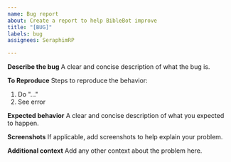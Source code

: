 ```yaml
---
name: Bug report
about: Create a report to help BibleBot improve
title: "[BUG]"
labels: bug
assignees: SeraphimRP

---
```


**Describe the bug**
A clear and concise description of what the bug is.

**To Reproduce**
Steps to reproduce the behavior:
1. Do "..."
2. See error

**Expected behavior**
A clear and concise description of what you expected to happen.

**Screenshots**
If applicable, add screenshots to help explain your problem.

**Additional context**
Add any other context about the problem here.
